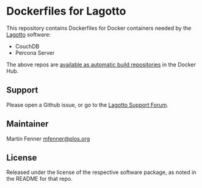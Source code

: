 # Dockerfiles for Lagotto

This repository contains Dockerfiles for Docker containers needed by the [Lagotto](https://github.com/articlemetrics/lagotto) software:

* CouchDB
* Percona Server

The above repos are [available as automatic build repositories](https://registry.hub.docker.com/repos/lagotto/) in the Docker Hub.

## Support
Please open a Github issue, or go to the [Lagotto Support Forum](http://discuss.lagotto.io).

## Maintainer
Martin Fenner <mfenner@plos.org>

## License
Released under the license of the respective software package, as noted in the README for that repo.
